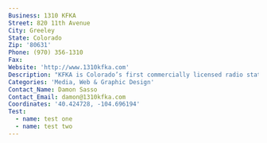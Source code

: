 ```yaml
---
Business: 1310 KFKA
Street: 820 11th Avenue
City: Greeley
State: Colorado
Zip: '80631'
Phone: (970) 356-1310
Fax:
Website: 'http://www.1310kfka.com'
Description: "KFKA is Colorado’s first commercially licensed radio station and is recognized as the second oldest radio station west of the Mississippi and fifth oldest radio station in the nation.\_ KFKA signed on the air in May of 1921.\_ KFKA programming by definition attracts listeners who are sophisticated, aware, and affluent. Each program is designed to entertain by being informational with specific focus. This allows an advertising message to be precisely targeted demographically."
Categories: 'Media, Web & Graphic Design'
Contact_Name: Damon Sasso
Contact_Email: damon@1310kfka.com
Coordinates: '40.424728, -104.696194'
Test:
  - name: test one
  - name: test two
---
```

